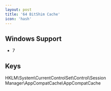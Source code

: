 ```yaml
---
layout: post
title: '64 BitShim Cache'
icon: 'hash'
---
```


## Windows Support

- 7



## Keys

HKLM\System\CurrentControlSet\Control\Session Manager\AppCompatCache\AppCompatCache

